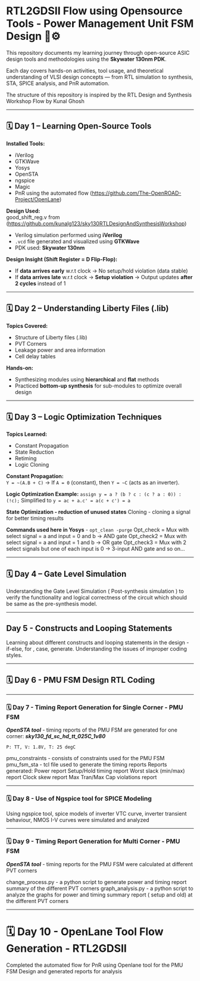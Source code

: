 # RTL2GDSII Flow using Opensource Tools - Power Management Unit FSM Design 🧠⚙️

This repository documents my learning journey through open-source ASIC design tools and methodologies using the **Skywater 130nm PDK**.  

Each day covers hands-on activities, tool usage, and theoretical understanding of VLSI design concepts — from RTL simulation to synthesis, STA, SPICE analysis, and PnR automation.

The structure of this repository is inspired by the RTL Design and Synthesis Workshop Flow by Kunal Ghosh

---

## 🗓️ Day 1 – Learning Open-Source Tools

**Installed Tools:**
- iVerilog  
- GTKWave  
- Yosys  
- OpenSTA  
- ngspice  
- Magic
- PnR using the automated flow (https://github.com/The-OpenROAD-Project/OpenLane)  

**Design Used:**  
good_shift_reg.v from (https://github.com/kunalg123/sky130RTLDesignAndSynthesisWorkshop)

- Verilog simulation performed using **iVerilog**  
- `.vcd` file generated and visualized using **GTKWave**
- PDK used: **Skywater 130nm**

**Design Insight (Shift Register = D Flip-Flop):**
- If **data arrives early** w.r.t clock → No setup/hold violation (data stable)
- If **data arrives late** w.r.t clock → **Setup violation** → Output updates **after 2 cycles** instead of 1

---

## 🗓️ Day 2 – Understanding Liberty Files (.lib)

**Topics Covered:**
- Structure of Liberty files (.lib)
- PVT Corners
- Leakage power and area information
- Cell delay tables

**Hands-on:**
- Synthesizing modules using **hierarchical** and **flat** methods
- Practiced **bottom-up synthesis** for sub-modules to optimize overall design

---

## 🗓️ Day 3 – Logic Optimization Techniques

**Topics Learned:**
- Constant Propagation  
- State Reduction  
- Retiming  
- Logic Cloning  

**Constant Propagation:**  
`Y = ~(A.B + C)` → If `A = 0` (constant), then `Y = ~C` (acts as an inverter).

**Logic Optimization Example:**
`assign y = a ? (b ? c : (c ? a : 0)) : (!c);`
Simplified to 
`y = ac + a.c' = a(c + c') = a`

**State Optimization - reduction of unused states**
Cloning - cloning a signal for better timing results

**Commands used here in Yosys** - 
`opt_clean -purge`
Opt_check = Mux with select signal = a and input = 0 and b → AND gate
Opt_check2 = Mux with select signal = a and input = 1 and b → OR gate
Opt_check3 = Mux with 2 select signals but one of each input is 0 → 3-input AND gate
and so on...

---

## 🗓️ Day 4 – Gate Level Simulation
Understanding the Gate Level Simulation ( Post-synthesis simulation ) to verify the functionality and logical correctness of the circuit which should be same as the pre-synthesis model.

---

## Day 5 - Constructs and Looping Statements
Learning about different constructs and looping statements in the design - if-else, for , case, generate. Understanding the issues of improper coding styles.

---

## 🗓️ Day 6 - PMU FSM Design RTL Coding

---

### 🗓️ Day 7 - Timing Report Generation for Single Corner - PMU FSM

***OpenSTA tool*** - timing reports of the PMU FSM are generated for one corner: ***sky130_fd_sc_hd_tt_025C_1v80***

`P: TT, V: 1.8V, T: 25 degC`

pmu_constraints - consists of constraints used for the PMU FSM
pmu_fsm_sta -  tcl file used to generate the timing reports
Reports generated:
Power report
Setup/Hold timing report
Worst slack (min/max) report
Clock skew report
Max Tran/Max Cap violations report

---

### 🗓️ Day 8 - Use of Ngspice tool for SPICE Modeling 
Using ngspice tool, spice models of inverter VTC curve, inverter transient behaviour, NMOS I-V curves were simulated and analyzed


---

### 🗓️ Day 9 - Timing Report Generation for Multi Corner - PMU FSM 
***OpenSTA tool*** - timing reports for the PMU FSM were calculated at different PVT corners

change_process.py -  a python script to generate power and timing report summary of the different PVT corners
graph_analysis.py -  a python script to analyze the graphs for power and timing summary report ( setup and old) at the different PVT corners

---

# 🗓️ Day 10 - OpenLane Tool Flow Generation - RTL2GDSII

Completed the automated flow for PnR using Openlane tool for the PMU FSM Design and generated reports for analysis


